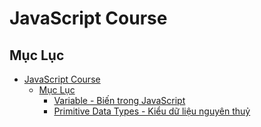 # JavaScript Course

## Mục Lục

- [JavaScript Course](#javascript-course)
  - [Mục Lục](#mục-lục)
    - [Variable - Biến trong JavaScript](./src/lec_01/variable.md)
    - [Primitive Data Types - Kiểu dữ liệu nguyên thuỷ](./src/lec_02/primitive_data_types.md)
